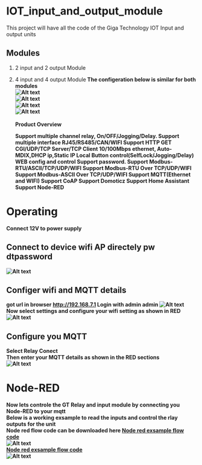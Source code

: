 # IOT_input_and_output_module
This project will have all the code of the Giga Technology IOT Input and output units<br>
## Modules
1) 2 input and 2 output Module<br>
2) 4 input and 4 output Module<b> 
    The configeration below is similar for both modules<br>
![Alt text](images/mqtt_2in_2out_Cont_12.png?raw=true "2in 2 out Module")<br>
![Alt text](images/mqtt_2in_2out_Cont_11.png?raw=true "2in 2 out Module")<br>
![Alt text](images/mqtt_2in_2out_Cont_10.png?raw=true "2in 2 out Module")<br>
![Alt text](images/mqtt_2in_2out_Cont_8.png?raw=true "2in 2 out Module")<br>    
Product Overview

    Support multiple channel relay, On/OFF/Jogging/Delay.
    Support multiple interface RJ45/RS485/CAN/WIFI
    Support HTTP GET CGI/UDP/TCP Server/TCP Client
    10/100Mbps ethernet, Auto-MDIX,DHCP ip,Static IP
    Local Button control(SelfLock/Jogging/Delay)
    WEB config and control
    Support password.
    Support Modbus-RTU/ASCII/TCP/UDP/WIFI
    Support Modbus-RTU Over TCP/UDP/WIFI
    Support Modbus-ASCII Over TCP/UDP/WIFI
    Support MQTT(Ethernet and WIFI)
    Support CoAP
    Support Domoticz
    Support Home Assistant
    Support Node-RED
# Operating

Connect 12V to power supply

## Connect to device wifi AP directely pw dtpassword
![Alt text](images/mqtt_2in_2out_Cont_15.png?raw=true "2in 2 out Module")<br>

## Configer wifi and MQTT details
got url in browser http://192.168.7.1 Login with admin admin
![Alt text](images/mqtt_2in_2out_Cont_2.png?raw=true "2in 2 out Module")<br>
Now select settings and configure your wifi setting as shown in RED<br>
![Alt text](images/mqtt_2in_2out_Cont_16.png?raw=true "2in 2 out Module")<br>

## Configure you MQTT
Select Relay Conect<br>
Then enter your MQTT details as shown in the RED sections<br>
![Alt text](images/mqtt_2in_2out_Cont_17.png?raw=true "2in 2 out Module")<br>

    

# Node-RED<br>
Now lets controle the GT Relay and input module by connecting you Node-RED to your mqtt<br>
Below is a working exsample to read the inputs and control the rlay outputs for the unit<br>
Node red flow code can be downloaded here <a href="https://github.com/antonjan/IOT_input_and_output_module/blob/main/node-red/flows_gt_mqtt_relay.json">Node red exsample flow code </a> <br>
![Alt text](images/mqtt_2in_2out_Cont_13.png?raw=true "2in 2 out Module")<br>
<a href="https://github.com/antonjan/IOT_input_and_output_module/blob/main/node-red/flows_gt_mqtt_relay.json">Node red exsample flow code </a> <br>
![Alt text](images/mqtt_2in_2out_Cont_18.png?raw=true "2in 2 out Module")<br>
